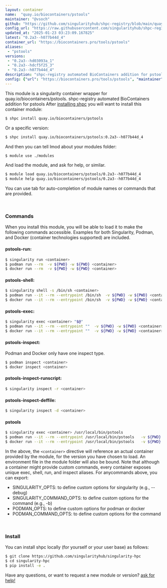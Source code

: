 ```yaml
---
layout: container
name:  "quay.io/biocontainers/pstools"
maintainer: "@vsoch"
github: "https://github.com/singularityhub/shpc-registry/blob/main/quay.io/biocontainers/pstools/container.yaml"
config_url: "https://raw.githubusercontent.com/singularityhub/shpc-registry/main/quay.io/biocontainers/pstools/container.yaml"
updated_at: "2025-01-23 03:23:09.167825"
latest: "0.2a3--h077b44d_4"
container_url: "https://biocontainers.pro/tools/pstools"
aliases:
 - "pstools"
versions:
 - "0.2a3--hd03093a_1"
 - "0.2a3--hdcf5f25_3"
 - "0.2a3--h077b44d_4"
description: "shpc-registry automated BioContainers addition for pstools"
config: {"url": "https://biocontainers.pro/tools/pstools", "maintainer": "@vsoch", "description": "shpc-registry automated BioContainers addition for pstools", "latest": {"0.2a3--h077b44d_4": "sha256:af9484e1775494e67137b42a1d7b4d09f56a2b13b5e286aab1c444b3388ab056"}, "tags": {"0.2a3--hd03093a_1": "sha256:1bea826891be47ef54403e8c67f759f35645aca366d73669e99c131014738c35", "0.2a3--hdcf5f25_3": "sha256:1c1d55dc8f8165b8a79f5554ae2aacc138ba289adc48cef75ce1c4a5555e9ebc", "0.2a3--h077b44d_4": "sha256:af9484e1775494e67137b42a1d7b4d09f56a2b13b5e286aab1c444b3388ab056"}, "docker": "quay.io/biocontainers/pstools", "aliases": {"pstools": "/usr/local/bin/pstools"}}
---
```


This module is a singularity container wrapper for quay.io/biocontainers/pstools.
shpc-registry automated BioContainers addition for pstools
After [installing shpc](#install) you will want to install this container module:


```bash
$ shpc install quay.io/biocontainers/pstools
```

Or a specific version:

```bash
$ shpc install quay.io/biocontainers/pstools:0.2a3--h077b44d_4
```

And then you can tell lmod about your modules folder:

```bash
$ module use ./modules
```

And load the module, and ask for help, or similar.

```bash
$ module load quay.io/biocontainers/pstools/0.2a3--h077b44d_4
$ module help quay.io/biocontainers/pstools/0.2a3--h077b44d_4
```

You can use tab for auto-completion of module names or commands that are provided.

<br>

### Commands

When you install this module, you will be able to load it to make the following commands accessible.
Examples for both Singularity, Podman, and Docker (container technologies supported) are included.

#### pstools-run:

```bash
$ singularity run <container>
$ podman run --rm  -v ${PWD} -w ${PWD} <container>
$ docker run --rm  -v ${PWD} -w ${PWD} <container>
```

#### pstools-shell:

```bash
$ singularity shell -s /bin/sh <container>
$ podman run --it --rm --entrypoint /bin/sh  -v ${PWD} -w ${PWD} <container>
$ docker run --it --rm --entrypoint /bin/sh  -v ${PWD} -w ${PWD} <container>
```

#### pstools-exec:

```bash
$ singularity exec <container> "$@"
$ podman run --it --rm --entrypoint ""  -v ${PWD} -w ${PWD} <container> "$@"
$ docker run --it --rm --entrypoint ""  -v ${PWD} -w ${PWD} <container> "$@"
```

#### pstools-inspect:

Podman and Docker only have one inspect type.

```bash
$ podman inspect <container>
$ docker inspect <container>
```

#### pstools-inspect-runscript:

```bash
$ singularity inspect -r <container>
```

#### pstools-inspect-deffile:

```bash
$ singularity inspect -d <container>
```


#### pstools

```bash
$ singularity exec <container> /usr/local/bin/pstools
$ podman run --it --rm --entrypoint /usr/local/bin/pstools   -v ${PWD} -w ${PWD} <container> -c " $@"
$ docker run --it --rm --entrypoint /usr/local/bin/pstools   -v ${PWD} -w ${PWD} <container> -c " $@"
```



In the above, the `<container>` directive will reference an actual container provided
by the module, for the version you have chosen to load. An environment file in the
module folder will also be bound. Note that although a container
might provide custom commands, every container exposes unique exec, shell, run, and
inspect aliases. For anycommands above, you can export:

 - SINGULARITY_OPTS: to define custom options for singularity (e.g., --debug)
 - SINGULARITY_COMMAND_OPTS: to define custom options for the command (e.g., -b)
 - PODMAN_OPTS: to define custom options for podman or docker
 - PODMAN_COMMAND_OPTS: to define custom options for the command

<br>

### Install

You can install shpc locally (for yourself or your user base) as follows:

```bash
$ git clone https://github.com/singularityhub/singularity-hpc
$ cd singularity-hpc
$ pip install -e .
```

Have any questions, or want to request a new module or version? [ask for help!](https://github.com/singularityhub/singularity-hpc/issues)